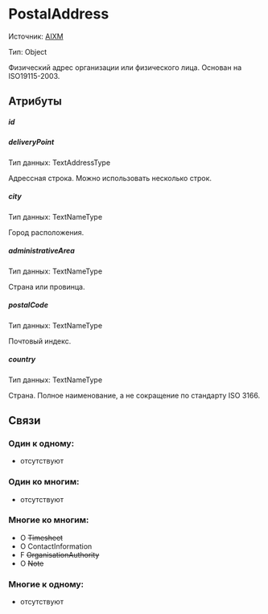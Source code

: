 PostalAddress
====
Источник: [AIXM](https://extranet.eurocontrol.int/http://webprisme.cfmu.eurocontrol.int/aixmwiki_public/bin/view/AIXM/Class_PostalAddress)

Тип: Object

Физический адрес организации или физического лица. Основан на ISO19115-2003.

## Атрибуты

##### id

##### deliveryPoint
Тип данных: TextAddressType

Адрессная строка. Можно использовать несколько строк.

##### city
Тип данных: TextNameType

Город расположения.

##### administrativeArea
Тип данных: TextNameType

Страна или провинца.

##### postalCode
Тип данных: TextNameType

Почтовый индекс.

##### country
Тип данных: TextNameType

Страна. Полное наименование, а не сокращение по стандарту ISO 3166.

## Связи

### Один к одному:

- отсутствуют

### Один ко многим:

- отсутствуют

### Многие ко многим:

- O ~~Timesheet~~
- O ContactInformation
- F ~~OrganisationAuthority~~
- O ~~Note~~

### Многие к одному:

- отсутствуют
